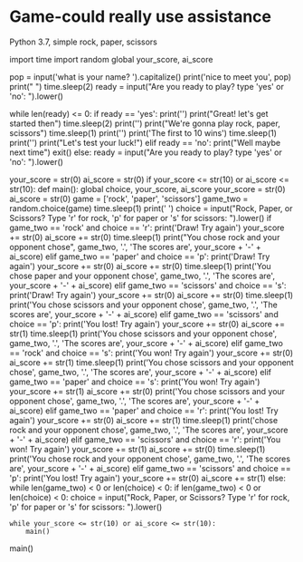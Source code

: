 # Game-could really use assistance
Python 3.7, simple rock, paper, scissors

import time
import random
global your_score, ai_score

pop = input('what is your name? ').capitalize()
print('nice to meet you', pop)
print(" ")
time.sleep(2)
ready = input("Are you ready to play? type 'yes' or 'no': ").lower()

while len(ready) <= 0:
    if ready == 'yes':
        print('')
        print("Great! let's get started then")
        time.sleep(2)
        print('')
        print("We're gonna play rock, paper, scissors")
        time.sleep(1)
        print('')
        print('The first to 10 wins')
        time.sleep(1)
        print('')
        print("Let's test your luck!")
    elif ready == 'no':
        print("Well maybe next time")
        exit()
    else:
        ready = input("Are you ready to play? type 'yes' or 'no': ").lower()

your_score = str(0)
ai_score = str(0)
if your_score <= str(10) or ai_score <= str(10):
    def main():
        global choice, your_score, ai_score
        your_score = str(0)
        ai_score = str(0)
        game = ['rock', 'paper', 'scissors']
        game_two = random.choice(game)
        time.sleep(1)
        print(' ')
        choice = input("Rock, Paper, or Scissors? Type 'r' for rock, 'p' for paper or 's' for scissors: ").lower()
        if game_two == 'rock' and choice == 'r':
            print('Draw! Try again')
            your_score += str(0)
            ai_score += str(0)
            time.sleep(1)
            print("You chose rock and your opponent chose", game_two, '.', 'The scores are', your_score + '-' + ai_score)
        elif game_two == 'paper' and choice == 'p':
            print('Draw! Try again')
            your_score += str(0)
            ai_score += str(0)
            time.sleep(1)
            print('You chose paper and your opponent chose', game_two, '.', 'The scores are', your_score + '-' + ai_score)
        elif game_two == 'scissors' and choice == 's':
            print('Draw! Try again')
            your_score += str(0)
            ai_score += str(0)
            time.sleep(1)
            print('You chose scissors and your opponent chose', game_two, '.', 'The scores are', your_score + '-' + ai_score)
        elif game_two == 'scissors' and choice == 'p':
            print('You lost! Try again')
            your_score += str(0)
            ai_score += str(1)
            time.sleep(1)
            print('You chose scissors and your opponent chose', game_two, '.', 'The scores are', your_score + '-' + ai_score)
        elif game_two == 'rock' and choice == 's':
            print('You won! Try again')
            your_score += str(0)
            ai_score += str(1)
            time.sleep(1)
            print('You chose scissors and your opponent chose', game_two, '.', 'The scores are', your_score + '-' + ai_score)
        elif game_two == 'paper' and choice == 's':
            print('You won! Try again')
            your_score += str(1)
            ai_score += str(0)
            print('You chose scissors and your opponent chose', game_two, '.', 'The scores are', your_score + '-' + ai_score)
        elif game_two == 'paper' and choice == 'r':
            print('You lost! Try again')
            your_score += str(0)
            ai_score += str(1)
            time.sleep(1)
            print('chose rock and your opponent chose', game_two, '.', 'The scores are', your_score + '-' + ai_score)
        elif game_two == 'scissors' and choice == 'r':
            print('You won! Try again')
            your_score += str(1)
            ai_score += str(0)
            time.sleep(1)
            print('You chose rock and your opponent chose', game_two, '.', 'The scores are', your_score + '-' + ai_score)
        elif game_two == 'scissors' and choice == 'p':
            print('You lost! Try again')
            your_score += str(0)
            ai_score += str(1)
        else:
            while len(game_two) < 0 or len(choice) < 0:
                if len(game_two) < 0 or len(choice) < 0:
                    choice = input("Rock, Paper, or Scissors? Type 'r' for rock, 'p' for paper or 's' for scissors: ").lower()


    while your_score <= str(10) or ai_score <= str(10):
        main()


main()

